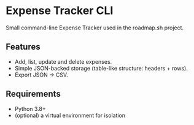 # Expense Tracker CLI

Small command-line Expense Tracker used in the roadmap.sh project.

## Features
- Add, list, update and delete expenses.
- Simple JSON-backed storage (table-like structure: headers + rows).
- Export JSON -> CSV.

## Requirements
- Python 3.8+
- (optional) a virtual environment for isolation